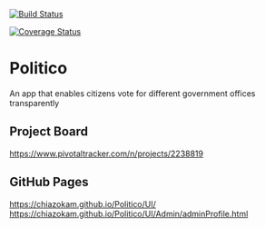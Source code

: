 [![Build Status](https://travis-ci.org/Chiazokam/Politico.svg?branch=develop)](https://travis-ci.org/Chiazokam/Politico)

[![Coverage Status](https://coveralls.io/repos/github/Chiazokam/Politico/badge.svg?branch=develop)](https://coveralls.io/github/Chiazokam/Politico?branch=develop)

# Politico
An app that enables citizens vote for different government offices transparently

## Project Board
https://www.pivotaltracker.com/n/projects/2238819

## GitHub Pages
https://chiazokam.github.io/Politico/UI/
https://chiazokam.github.io/Politico/UI/Admin/adminProfile.html
